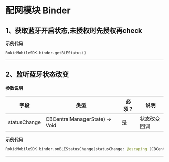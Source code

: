 # 配网模块 Binder
## 1、获取蓝牙开启状态,未授权时先授权再check

**示例代码**

```swift
RokidMobileSDK.binder.getBLEStatus()
```

---

## 2、监听蓝牙状态改变

**参数说明**

| 字段    | 类型   | 必须？| 说明 |
| ------ | ----- | ----- | ----- |
| statusChange | CBCentralManagerState) -> Void | 是 | 状态改变回调 |

**示例代码**

```swift
RokidMobileSDK.binder.onBLEStatusChange(statusChange: @escaping (CBCentralManagerState) -> Void)
```

---


